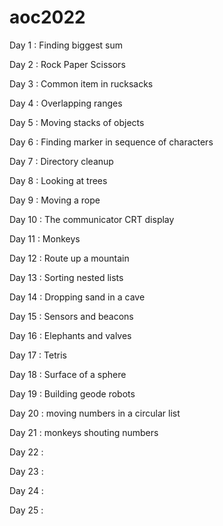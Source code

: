 # aoc2022

Day 1 : Finding biggest sum

Day 2 : Rock Paper Scissors

Day 3 : Common item in rucksacks

Day 4 : Overlapping ranges

Day 5 : Moving stacks of objects

Day 6 : Finding marker in sequence of characters

Day 7 : Directory cleanup

Day 8 : Looking at trees

Day 9 : Moving a rope

Day 10 : The communicator CRT display

Day 11 : Monkeys

Day 12 : Route up a mountain

Day 13 : Sorting nested lists

Day 14 : Dropping sand in a cave

Day 15 : Sensors and beacons

Day 16 : Elephants and valves

Day 17 : Tetris

Day 18 : Surface of a sphere

Day 19 : Building geode robots

Day 20 : moving numbers in a circular list

Day 21 : monkeys shouting numbers

Day 22 : 

Day 23 : 

Day 24 : 

Day 25 : 



